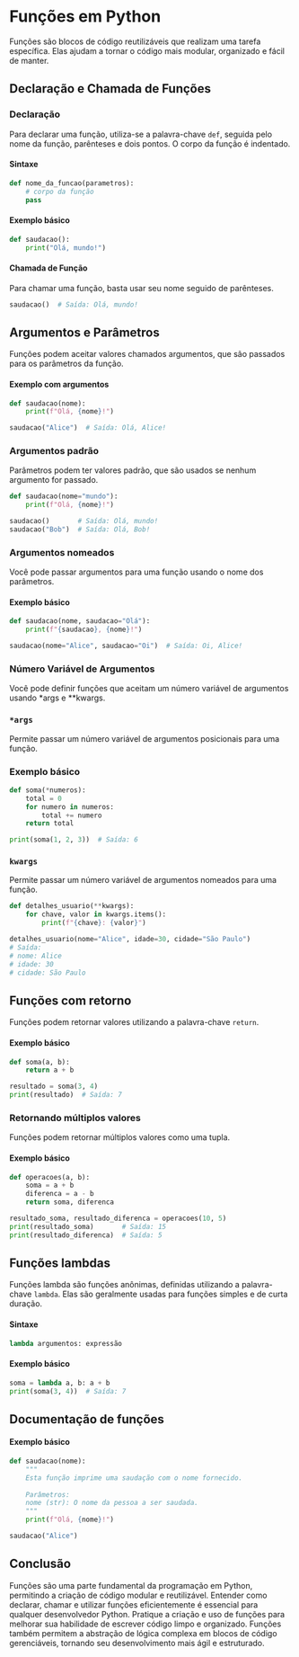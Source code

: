 # Funções em Python

Funções são blocos de código reutilizáveis que realizam uma tarefa específica. Elas ajudam a tornar o código mais modular, organizado e fácil de manter.

## Declaração e Chamada de Funções

### Declaração

Para declarar uma função, utiliza-se a palavra-chave `def`, seguida pelo nome da função, parênteses e dois pontos. O corpo da função é indentado.

#### Sintaxe

```python
def nome_da_funcao(parametros):
    # corpo da função
    pass
```

#### Exemplo básico

```python
def saudacao():
    print("Olá, mundo!")
```

#### Chamada de Função

Para chamar uma função, basta usar seu nome seguido de parênteses.

```python
saudacao()  # Saída: Olá, mundo!
```

## Argumentos e Parâmetros

Funções podem aceitar valores chamados argumentos, que são passados para os parâmetros da função.

#### Exemplo com argumentos

```python
def saudacao(nome):
    print(f"Olá, {nome}!")

saudacao("Alice")  # Saída: Olá, Alice!
```

### Argumentos padrão

Parâmetros podem ter valores padrão, que são usados se nenhum argumento for passado.

```python
def saudacao(nome="mundo"):
    print(f"Olá, {nome}!")

saudacao()       # Saída: Olá, mundo!
saudacao("Bob")  # Saída: Olá, Bob!
```

### Argumentos nomeados

Você pode passar argumentos para uma função usando o nome dos parâmetros.

#### Exemplo básico

```python
def saudacao(nome, saudacao="Olá"):
    print(f"{saudacao}, {nome}!")

saudacao(nome="Alice", saudacao="Oi")  # Saída: Oi, Alice!
```

### Número Variável de Argumentos
Você pode definir funções que aceitam um número variável de argumentos usando *args e **kwargs.

### `*args`

Permite passar um número variável de argumentos posicionais para uma função.

### Exemplo básico

```python
def soma(*numeros):
    total = 0
    for numero in numeros:
        total += numero
    return total

print(soma(1, 2, 3))  # Saída: 6
```

### `kwargs`

Permite passar um número variável de argumentos nomeados para uma função.

```python
def detalhes_usuario(**kwargs):
    for chave, valor in kwargs.items():
        print(f"{chave}: {valor}")

detalhes_usuario(nome="Alice", idade=30, cidade="São Paulo")
# Saída:
# nome: Alice
# idade: 30
# cidade: São Paulo
```

## Funções com retorno

Funções podem retornar valores utilizando a palavra-chave `return`.

#### Exemplo básico

```python
def soma(a, b):
    return a + b

resultado = soma(3, 4)
print(resultado)  # Saída: 7
```

### Retornando múltiplos valores

Funções podem retornar múltiplos valores como uma tupla.

#### Exemplo básico

```python
def operacoes(a, b):
    soma = a + b
    diferenca = a - b
    return soma, diferenca

resultado_soma, resultado_diferenca = operacoes(10, 5)
print(resultado_soma)       # Saída: 15
print(resultado_diferenca)  # Saída: 5
```

## Funções lambdas

Funções lambda são funções anônimas, definidas utilizando a palavra-chave `lambda`. Elas são geralmente usadas para funções simples e de curta duração.

#### Sintaxe

```python
lambda argumentos: expressão
```

#### Exemplo básico

```python
soma = lambda a, b: a + b
print(soma(3, 4))  # Saída: 7
```

## Documentação de funções

#### Exemplo básico

```python
def saudacao(nome):
    """
    Esta função imprime uma saudação com o nome fornecido.
    
    Parâmetros:
    nome (str): O nome da pessoa a ser saudada.
    """
    print(f"Olá, {nome}!")

saudacao("Alice")
```

## Conclusão
Funções são uma parte fundamental da programação em Python, permitindo a criação de código modular e reutilizável. Entender como declarar, chamar e utilizar funções eficientemente é essencial para qualquer desenvolvedor Python. Pratique a criação e uso de funções para melhorar sua habilidade de escrever código limpo e organizado. Funções também permitem a abstração de lógica complexa em blocos de código gerenciáveis, tornando seu desenvolvimento mais ágil e estruturado.
